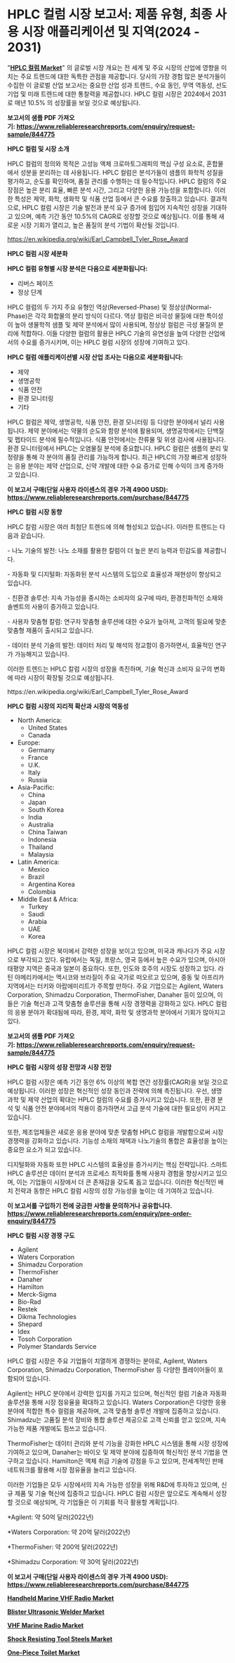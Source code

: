 <p><h1>HPLC 컬럼 시장 보고서: 제품 유형, 최종 사용 시장 애플리케이션 및 지역(2024 - 2031)</h1></p><p>"<strong><a href="https://www.reliableresearchreports.com/hplc-columns-r844775?utm_campaign=105&utm_medium=7&utm_source=Github&utm_content=ia&utm_term=11102024&utm_id=hplc-columns">HPLC 컬럼 Market</a></strong>" 의 글로벌 시장 개요는 전 세계 및 주요 시장의 산업에 영향을 미치는 주요 트렌드에 대한 독특한 관점을 제공합니다. 당사의 가장 경험 많은 분석가들이 수집한 이 글로벌 산업 보고서는 중요한 산업 성과 트렌드, 수요 동인, 무역 역동성, 선도 기업 및 미래 트렌드에 대한 통찰력을 제공합니다. HPLC 컬럼 시장은 2024에서 2031로 매년 10.5% 의 성장률을 보일 것으로 예상됩니다.</p>
<p><strong>보고서의 샘플 PDF 가져오기:&nbsp;<a href="https://www.reliableresearchreports.com/enquiry/request-sample/844775?utm_campaign=105&utm_medium=7&utm_source=Github&utm_content=ia&utm_term=11102024&utm_id=hplc-columns">https://www.reliableresearchreports.com/enquiry/request-sample/844775</a></strong></p>
<p><strong>HPLC 컬럼 및 시장 소개</strong></p>
<p><p>HPLC 컬럼의 정의와 목적은 고성능 액체 크로마토그래피의 핵심 구성 요소로, 혼합물에서 성분을 분리하는 데 사용됩니다. HPLC 컬럼은 분석가들이 샘플의 화학적 성질을 평가하고, 순도를 확인하며, 품질 관리를 수행하는 데 필수적입니다. HPLC 컬럼의 주요 장점은 높은 분리 효율, 빠른 분석 시간, 그리고 다양한 응용 가능성을 포함합니다. 이러한 특성은 제약, 화학, 생화학 및 식품 산업 등에서 큰 수요를 창출하고 있습니다. 결과적으로, HPLC 컬럼 시장은 기술 발전과 분석 요구 증가에 힘입어 지속적인 성장을 기대하고 있으며, 예측 기간 동안 10.5%의 CAGR로 성장할 것으로 예상됩니다. 이를 통해 새로운 시장 기회가 열리고, 높은 품질의 분석 기법이 확산될 것입니다.</p></p>
<p><a href="https://en.wikipedia.org/wiki/Earl_Campbell_Tyler_Rose_Award?utm_campaign=105&utm_medium=7&utm_source=Github&utm_content=ia&utm_term=11102024&utm_id=hplc-columns">https://en.wikipedia.org/wiki/Earl_Campbell_Tyler_Rose_Award</a></p>
<p><strong>HPLC 컬럼 시장 세분화</strong></p>
<p><strong>HPLC 컬럼 유형별 시장 분석은 다음으로 세분화됩니다:</strong></p>
<p><ul><li>리버스 페이즈</li><li>정상 단계</li></ul></p>
<p><p>HPLC 컬럼의 두 가지 주요 유형인 역상(Reversed-Phase) 및 정상상(Normal-Phase)은 각각 화합물의 분리 방식이 다르다. 역상 컬럼은 비극성 물질에 대한 특이성이 높아 생물학적 샘플 및 제약 분석에서 많이 사용되며, 정상상 컬럼은 극성 물질의 분리에 적합하다. 이들 다양한 컬럼의 활용은 HPLC 기술의 유연성을 높여 다양한 산업에서의 수요를 증가시키며, 이는 HPLC 컬럼 시장의 성장에 기여하고 있다.</p></p>
<p><strong>HPLC 컬럼 애플리케이션별 시장 산업 조사는 다음으로 세분화됩니다:</strong></p>
<p><ul><li>제약</li><li>생명공학</li><li>식품 안전</li><li>환경 모니터링</li><li>기타</li></ul></p>
<p><p>HPLC 컬럼은 제약, 생명공학, 식품 안전, 환경 모니터링 등 다양한 분야에서 널리 사용됩니다. 제약 분야에서는 약물의 순도와 함량 분석에 활용되며, 생명공학에서는 단백질 및 펩타이드 분석에 필수적입니다. 식품 안전에서는 잔류물 및 위생 검사에 사용됩니다. 환경 모니터링에서 HPLC는 오염물질 분석에 중요합니다. HPLC 컬럼은 샘플의 분리 및 정량을 통해 각 분야의 품질 관리를 가능하게 합니다. 최근 HPLC의 가장 빠르게 성장하는 응용 분야는 제약 산업으로, 신약 개발에 대한 수요 증가로 인해 수익이 크게 증가하고 있습니다.</p></p>
<p><strong>이 보고서 구매(단일 사용자 라이센스의 경우 가격 4900 USD): <a href="https://www.reliableresearchreports.com/purchase/844775?utm_campaign=105&utm_medium=7&utm_source=Github&utm_content=ia&utm_term=11102024&utm_id=hplc-columns">https://www.reliableresearchreports.com/purchase/844775</a></strong></p>
<p><strong>HPLC 컬럼 시장 동향</strong></p>
<p><p>HPLC 칼럼 시장은 여러 최첨단 트렌드에 의해 형성되고 있습니다. 이러한 트렌드는 다음과 같습니다.</p><p>- 나노 기술의 발전: 나노 소재를 활용한 칼럼이 더 높은 분리 능력과 민감도를 제공합니다.</p><p>- 자동화 및 디지털화: 자동화된 분석 시스템의 도입으로 효율성과 재현성이 향상되고 있습니다.</p><p>- 친환경 솔루션: 지속 가능성을 중시하는 소비자의 요구에 따라, 환경친화적인 소재와 솔벤트의 사용이 증가하고 있습니다.</p><p>- 사용자 맞춤형 칼럼: 연구자 맞춤형 솔루션에 대한 수요가 높아져, 고객의 필요에 맞춘 맞춤형 제품이 출시되고 있습니다.</p><p>- 데이터 분석 기술의 발전: 데이터 처리 및 해석의 정교함이 증가하면서, 효율적인 연구가 가능해지고 있습니다.</p><p>이러한 트렌드는 HPLC 칼럼 시장의 성장을 촉진하며, 기술 혁신과 소비자 요구의 변화에 따라 시장이 확장될 것으로 예상됩니다.</p></p>
<p>https://en.wikipedia.org/wiki/Earl_Campbell_Tyler_Rose_Award</p>
<p><strong>HPLC 컬럼 시장의 지리적 확산과 시장의 역동성</strong></p>
<p><ul>
    <li>
        North America:
        <ul>
            <li>United States</li>
            <li>Canada</li>
        </ul>
    </li>
    <li>
        Europe:
        <ul>
            <li>Germany</li>
            <li>France</li>
            <li>U.K.</li>
            <li>Italy</li>
            <li>Russia</li>
        </ul>
    </li>
    <li>
        Asia-Pacific:
        <ul>
            <li>China</li>
            <li>Japan</li>
            <li>South Korea</li>
            <li>India</li>
            <li>Australia</li>
            <li>China Taiwan</li>
            <li>Indonesia</li>
            <li>Thailand</li>
            <li>Malaysia</li>
        </ul>
    </li>
    <li>
        Latin America:
        <ul>
            <li>Mexico</li>
            <li>Brazil</li>
            <li>Argentina Korea</li>
            <li>Colombia</li>
        </ul>
    </li>
    <li>
        Middle East & Africa:
        <ul>
            <li>Turkey</li>
            <li>Saudi</li>
            <li>Arabia</li>
            <li>UAE</li>
            <li>Korea</li>
        </ul>
    </li>
    </ul></p>
<p><p>HPLC 컬럼 시장은 북미에서 강력한 성장을 보이고 있으며, 미국과 캐나다가 주요 시장으로 부각되고 있다. 유럽에서는 독일, 프랑스, 영국 등에서 높은 수요가 있으며, 아시아 태평양 지역은 중국과 일본이 중요하다. 또한, 인도와 호주의 시장도 성장하고 있다. 라틴 아메리카에서는 멕시코와 브라질이 주요 국가로 떠오르고 있으며, 중동 및 아프리카 지역에서는 터키와 아랍에미리트가 주목할 만하다. 주요 기업으로는 Agilent, Waters Corporation, Shimadzu Corporation, ThermoFisher, Danaher 등이 있으며, 이들은 기술 혁신과 고객 맞춤형 솔루션을 통해 시장 경쟁력을 강화하고 있다. HPLC 컬럼의 응용 분야가 확대됨에 따라, 환경, 제약, 화학 및 생명과학 분야에서 기회가 많아지고 있다.</p></p>
<p><strong>보고서의 샘플 PDF 가져오기:&nbsp;<a href="https://www.reliableresearchreports.com/enquiry/request-sample/844775?utm_campaign=105&utm_medium=7&utm_source=Github&utm_content=ia&utm_term=11102024&utm_id=hplc-columns">https://www.reliableresearchreports.com/enquiry/request-sample/844775</a></strong></p>
<p><strong>HPLC 컬럼 시장의 성장 전망과 시장 전망</strong></p>
<p><p>HPLC 컬럼 시장은 예측 기간 동안 6% 이상의 복합 연간 성장률(CAGR)을 보일 것으로 예상됩니다. 이러한 성장은 혁신적인 성장 동인과 전략에 의해 촉진됩니다. 우선, 생명 과학 및 제약 산업의 확대는 HPLC 컬럼의 수요를 증가시키고 있습니다. 또한, 환경 분석 및 식품 안전 분야에서의 적용이 증가하면서 고급 분석 기술에 대한 필요성이 커지고 있습니다.</p><p>또한, 제조업체들은 새로운 응용 분야에 맞춘 맞춤형 HPLC 컬럼을 개발함으로써 시장 경쟁력을 강화하고 있습니다. 기능성 소재의 채택과 나노기술의 통합은 효율성을 높이는 중요한 요소가 되고 있습니다. </p><p>디지털화와 자동화 또한 HPLC 시스템의 효율성을 증가시키는 핵심 전략입니다. 스마트 HPLC 솔루션은 데이터 분석과 프로세스 최적화를 통해 사용자 경험을 향상시키고 있으며, 이는 기업들이 시장에서 더 큰 존재감을 갖도록 돕고 있습니다. 이러한 혁신적인 배치 전략과 동향은 HPLC 컬럼 시장의 성장 가능성을 높이는 데 기여하고 있습니다.</p></p>
<p><strong>이 보고서를 구입하기 전에 궁금한 사항을 문의하거나 공유합니다. <a href="https://www.reliableresearchreports.com/enquiry/pre-order-enquiry/844775?utm_campaign=105&utm_medium=7&utm_source=Github&utm_content=ia&utm_term=11102024&utm_id=hplc-columns">https://www.reliableresearchreports.com/enquiry/pre-order-enquiry/844775</a></strong></p>
<p><strong>HPLC 컬럼 시장 경쟁 구도</strong></p>
<p><ul><li>Agilent</li><li>Waters Corporation</li><li>Shimadzu Corporation</li><li>ThermoFisher</li><li>Danaher</li><li>Hamilton</li><li>Merck-Sigma</li><li>Bio-Rad</li><li>Restek</li><li>Dikma Technologies</li><li>Shepard</li><li>Idex</li><li>Tosoh Corporation</li><li>Polymer Standards Service</li></ul></p>
<p><p>HPLC 컬럼 시장은 주요 기업들이 치열하게 경쟁하는 분야로, Agilent, Waters Corporation, Shimadzu Corporation, ThermoFisher 등 다양한 플레이어들이 포함되어 있습니다. </p><p>Agilent는 HPLC 분야에서 강력한 입지를 가지고 있으며, 혁신적인 컬럼 기술과 자동화 솔루션을 통해 시장 점유율을 확대하고 있습니다. Waters Corporation은 다양한 응용 분야에 적합한 특수 컬럼을 제공하며, 고객 맞춤형 솔루션 개발에 집중하고 있습니다. Shimadzu는 고품질 분석 장비와 통합 솔루션 제공으로 고객 신뢰를 얻고 있으며, 지속 가능한 제품 개발에도 힘쓰고 있습니다.</p><p>ThermoFisher는 데이터 관리와 분석 기능을 강화한 HPLC 시스템을 통해 시장 성장에 기여하고 있으며, Danaher는 바이오 및 제약 분야에 집중하여 혁신적인 분석 기법을 연구하고 있습니다. Hamilton은 액체 취급 기술에 강점을 두고 있으며, 전세계적인 판매 네트워크를 활용해 시장 점유율을 늘리고 있습니다.</p><p>이러한 기업들은 모두 시장에서의 지속 가능한 성장을 위해 R&D에 투자하고 있으며, 신규 제품 및 기술 혁신에 집중하고 있습니다. HPLC 컬럼 시장은 앞으로도 계속해서 성장할 것으로 예상되며, 각 기업들은 이 기회를 적극 활용할 계획입니다.</p><p>*Agilent: 약 50억 달러(2022년)  </p><p>*Waters Corporation: 약 20억 달러(2022년)  </p><p>*ThermoFisher: 약 200억 달러(2022년)  </p><p>*Shimadzu Corporation: 약 30억 달러(2022년)  </p></p>
<p><strong>이 보고서 구매(단일 사용자 라이센스의 경우 가격 4900 USD): <a href="https://www.reliableresearchreports.com/purchase/844775?utm_campaign=105&utm_medium=7&utm_source=Github&utm_content=ia&utm_term=11102024&utm_id=hplc-columns">https://www.reliableresearchreports.com/purchase/844775</a></strong></p>
<p><strong><p><a href="https://issuu.com/reportprime-2/docs/handheld-marine-vhf-radio-market-si_eb36a8b471c1a5?utm_campaign=105&utm_medium=7&utm_source=Github&utm_content=ia&utm_term=11102024&utm_id=hplc-columns">Handheld Marine VHF Radio Market</a></p><p><a href="https://www.linkedin.com/pulse/market-forecast-global-blister-ultrasonic-welder-trends-zoe5c?utm_campaign=105&utm_medium=7&utm_source=Github&utm_content=ia&utm_term=11102024&utm_id=hplc-columns">Blister Ultrasonic Welder Market</a></p><p><a href="https://issuu.com/reportprime-2/docs/vhf-marine-radio-market-size-2030.p_6ed8c5f50adf6d?utm_campaign=105&utm_medium=7&utm_source=Github&utm_content=ia&utm_term=11102024&utm_id=hplc-columns">VHF Marine Radio Market</a></p><p><a href="https://www.linkedin.com/pulse/mapping-shock-resisting-tool-steels-market-trends-challenges-snopf?utm_campaign=105&utm_medium=7&utm_source=Github&utm_content=ia&utm_term=11102024&utm_id=hplc-columns">Shock Resisting Tool Steels Market</a></p><p><a href="https://www.linkedin.com/pulse/global-one-piece-toilet-market-size-expected-experience-cagr-sev2e?utm_campaign=105&utm_medium=7&utm_source=Github&utm_content=ia&utm_term=11102024&utm_id=hplc-columns">One-Piece Toilet Market</a></p></strong></p>
<p></p>